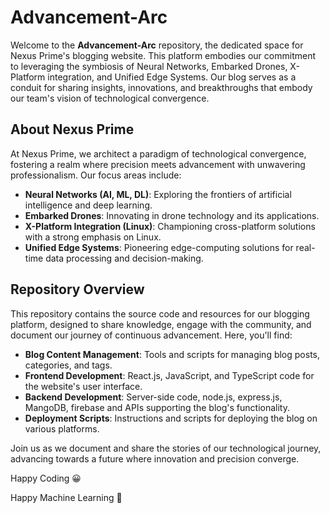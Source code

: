 # Advancement-Arc

Welcome to the **Advancement-Arc** repository, the dedicated space for Nexus Prime's blogging website. This platform embodies our commitment to leveraging the symbiosis of Neural Networks, Embarked Drones, X-Platform integration, and Unified Edge Systems. Our blog serves as a conduit for sharing insights, innovations, and breakthroughs that embody our team's vision of technological convergence.

## About Nexus Prime

At Nexus Prime, we architect a paradigm of technological convergence, fostering a realm where precision meets advancement with unwavering professionalism. Our focus areas include:

- **Neural Networks (AI, ML, DL)**: Exploring the frontiers of artificial intelligence and deep learning.
- **Embarked Drones**: Innovating in drone technology and its applications.
- **X-Platform Integration (Linux)**: Championing cross-platform solutions with a strong emphasis on Linux.
- **Unified Edge Systems**: Pioneering edge-computing solutions for real-time data processing and decision-making.

## Repository Overview

This repository contains the source code and resources for our blogging platform, designed to share knowledge, engage with the community, and document our journey of continuous advancement. Here, you'll find:

- **Blog Content Management**: Tools and scripts for managing blog posts, categories, and tags.
- **Frontend Development**: React.js, JavaScript, and TypeScript code for the website's user interface.
- **Backend Development**: Server-side code, node.js, express.js, MangoDB, firebase and APIs supporting the blog's functionality.
- **Deployment Scripts**: Instructions and scripts for deploying the blog on various platforms.

Join us as we document and share the stories of our technological journey, advancing towards a future where innovation and precision converge.

Happy Coding 😀

Happy Machine Learning 🤖

